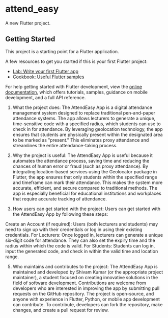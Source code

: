 # attend_easy

A new Flutter project.

## Getting Started

This project is a starting point for a Flutter application.

A few resources to get you started if this is your first Flutter project:

- [Lab: Write your first Flutter app](https://docs.flutter.dev/get-started/codelab)
- [Cookbook: Useful Flutter samples](https://docs.flutter.dev/cookbook)

For help getting started with Flutter development, view the
[online documentation](https://docs.flutter.dev/), which offers tutorials,
samples, guidance on mobile development, and a full API reference.


1. What the project does:
The AttendEasy App is a digital attendance management system designed to replace traditional pen-and-paper attendance systems. The app allows lecturers to generate a unique, time-sensitive code with a specified radius, which students can use to check in for attendance. By leveraging geolocation technology, the app ensures that students are physically present within the designated area to be marked as "present." This eliminates proxy attendance and streamlines the entire attendance-taking process.


2. Why the project is useful:
The AttendEasy App is useful because it automates the attendance process, saving time and reducing the chances of human error or fraud (such as proxy attendance). By integrating location-based services using the Geolocator package in Flutter, the app ensures that only students within the specified range and timeframe can mark their attendance. This makes the system more accurate, efficient, and secure compared to traditional methods. The app is especially beneficial for educational institutions and workplaces that require accurate tracking of attendance.




3. How users can get started with the project:
Users can get started with the AttendEasy App by following these steps:

Create an Account (if required): Users (both lecturers and students) may need to sign up with their credentials or log in using their existing credentials.
For Lecturers: Once logged in, lecturers can generate a unique six-digit code for attendance. They can also set the expiry time and the radius within which the code is valid.
For Students: Students can log in, input the generated code, and check in within the valid time and location range.



5. Who maintains and contributes to the project:
The AttendEasy App is maintained and developed by Shivam Kumar (or the appropriate project maintainer), a student focused on creating innovative solutions in the field of software development. Contributions are welcome from developers who are interested in improving the app by submitting pull requests on the GitHub repository. The project is open-source, and anyone with experience in Flutter, Python, or mobile app development can contribute. To contribute, developers can fork the repository, make changes, and create a pull request for review.
